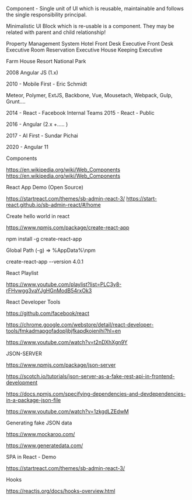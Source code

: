 Component - Single unit of UI which is reusable, maintainable and follows the single responsibility principal.

Minimalistic UI Block which is re-usable is a component. They may be related with parent and child relationship!

Property Management System
Hotel
	Front Desk
		Executive
			Front Desk Executive
			Room Reservation Executive
	House Keeping
		Executive

	
Farm House
Resort
National Park

2008 Angular JS (1.x) 

2010 - Mobile First - Eric Schmidt

Meteor, Polymer, ExtJS, Backbone, Vue, Mousetach, Webpack, Gulp, Grunt....

2014 - React - Facebook Internal Teams
2015 - React - Public

2016 - Angular (2.x +..... )



2017 - AI First  - Sundar Pichai

2020 - Angular 11

Components

https://en.wikipedia.org/wiki/Web_Components
https://en.wikipedia.org/wiki/Web_Components

React App Demo (Open Source)

https://startreact.com/themes/sb-admin-react-3/
https://start-react.github.io/sb-admin-react/#/home

Create hello world in react

https://www.npmjs.com/package/create-react-app

npm install  -g create-react-app

Global Path (-g) => %AppData%\npm


create-react-app --version
4.0.1

React Playlist

https://www.youtube.com/playlist?list=PLC3y8-rFHvwgg3vaYJgHGnModB54rxOk3

React Developer Tools

https://github.com/facebook/react

https://chrome.google.com/webstore/detail/react-developer-tools/fmkadmapgofadopljbjfkapdkoienihi?hl=en

https://www.youtube.com/watch?v=t2nDXhXgn9Y

JSON-SERVER

https://www.npmjs.com/package/json-server


https://scotch.io/tutorials/json-server-as-a-fake-rest-api-in-frontend-development


https://docs.npmjs.com/specifying-dependencies-and-devdependencies-in-a-package-json-file

https://www.youtube.com/watch?v=1zkgdLZEdwM


Generating fake JSON data

https://www.mockaroo.com/

https://www.generatedata.com/


SPA in React - Demo

https://startreact.com/themes/sb-admin-react-3/


Hooks

https://reactjs.org/docs/hooks-overview.html









